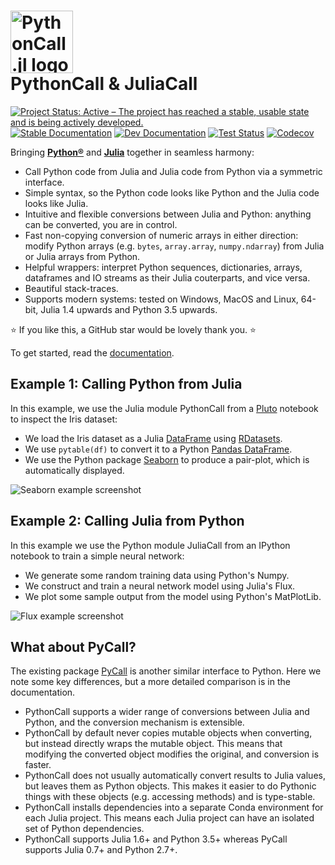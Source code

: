<h1><img src="https://raw.githubusercontent.com/cjdoris/PythonCall.jl/main/docs/src/assets/logo.svg" alt="PythonCall.jl logo" style="width: 100px;"><br>PythonCall &amp;&nbsp;JuliaCall</h1>

[![Project Status: Active – The project has reached a stable, usable state and is being actively developed.](https://www.repostatus.org/badges/latest/active.svg)](https://www.repostatus.org/#active)
[![Stable Documentation](https://img.shields.io/badge/docs-stable-blue.svg)](https://cjdoris.github.io/PythonCall.jl/stable)
[![Dev Documentation](https://img.shields.io/badge/docs-dev-blue.svg)](https://cjdoris.github.io/PythonCall.jl/dev)
[![Test Status](https://github.com/cjdoris/PythonCall.jl/workflows/Tests/badge.svg)](https://github.com/cjdoris/PythonCall.jl/actions?query=workflow%3ATests)
[![Codecov](https://codecov.io/gh/cjdoris/PythonCall.jl/branch/main/graph/badge.svg?token=A813UUIHGS)](https://codecov.io/gh/cjdoris/PythonCall.jl)

Bringing [**Python®**](https://www.python.org/) and [**Julia**](https://julialang.org/) together in seamless harmony:
- Call Python code from Julia and Julia code from Python via a symmetric interface.
- Simple syntax, so the Python code looks like Python and the Julia code looks like Julia.
- Intuitive and flexible conversions between Julia and Python: anything can be converted, you are in control.
- Fast non-copying conversion of numeric arrays in either direction: modify Python arrays (e.g. `bytes`, `array.array`, `numpy.ndarray`) from Julia or Julia arrays from Python.
- Helpful wrappers: interpret Python sequences, dictionaries, arrays, dataframes and IO streams as their Julia couterparts, and vice versa.
- Beautiful stack-traces.
- Supports modern systems: tested on Windows, MacOS and Linux, 64-bit, Julia 1.4 upwards and Python 3.5 upwards.

⭐ If you like this, a GitHub star would be lovely thank you. ⭐

To get started, read the [documentation](https://cjdoris.github.io/PythonCall.jl/stable).

## Example 1: Calling Python from Julia

In this example, we use the Julia module PythonCall from a [Pluto](https://github.com/fonsp/Pluto.jl) notebook to inspect the Iris dataset:
- We load the Iris dataset as a Julia [DataFrame](https://dataframes.juliadata.org/stable/) using [RDatasets](https://github.com/JuliaStats/RDatasets.jl).
- We use `pytable(df)` to convert it to a Python [Pandas DataFrame](https://pandas.pydata.org/).
- We use the Python package [Seaborn](https://seaborn.pydata.org/) to produce a pair-plot, which is automatically displayed.

![Seaborn example screenshot](https://raw.githubusercontent.com/cjdoris/PythonCall.jl/main/examples/seaborn.png)

## Example 2: Calling Julia from Python

In this example we use the Python module JuliaCall from an IPython notebook to train a simple neural network:
- We generate some random training data using Python's Numpy.
- We construct and train a neural network model using Julia's Flux.
- We plot some sample output from the model using Python's MatPlotLib.

![Flux example screenshot](https://raw.githubusercontent.com/cjdoris/PythonCall.jl/main/examples/flux.png)

## What about PyCall?

The existing package [PyCall](https://github.com/JuliaPy/PyCall.jl) is another similar interface to Python. Here we note some key differences, but a more detailed comparison is in the documentation.
- PythonCall supports a wider range of conversions between Julia and Python, and the conversion mechanism is extensible.
- PythonCall by default never copies mutable objects when converting, but instead directly wraps the mutable object. This means that modifying the converted object modifies the original, and conversion is faster.
- PythonCall does not usually automatically convert results to Julia values, but leaves them as Python objects. This makes it easier to do Pythonic things with these objects (e.g. accessing methods) and is type-stable.
- PythonCall installs dependencies into a separate Conda environment for each Julia project. This means each Julia project can have an isolated set of Python dependencies.
- PythonCall supports Julia 1.6+ and Python 3.5+ whereas PyCall supports Julia 0.7+ and Python 2.7+.
